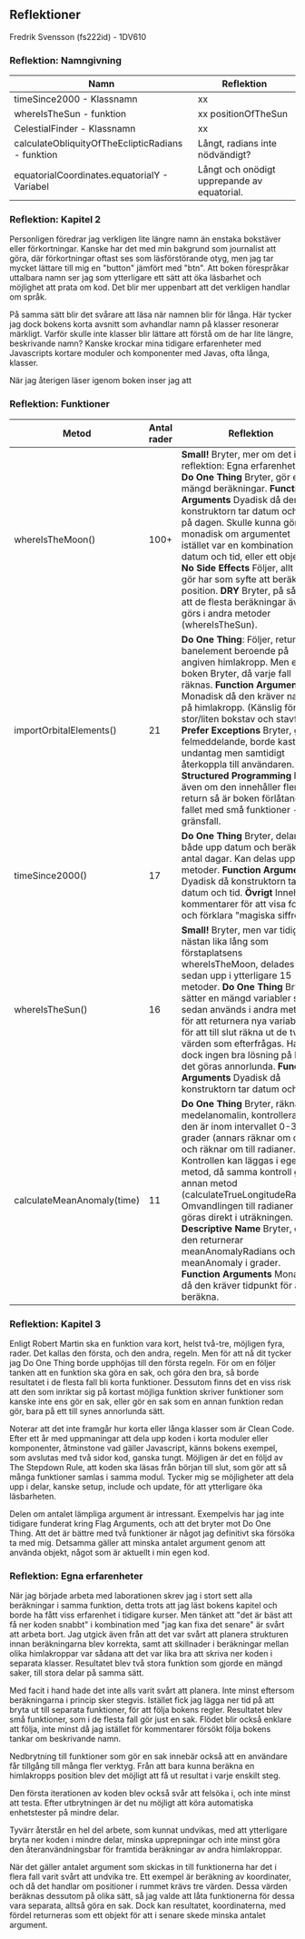 ## Reflektioner
Fredrik Svensson (fs222id) - 1DV610

### Reflektion: Namngivning


|Namn | Reflektion |
|---|---|
|timeSince2000 - Klassnamn | xx |
|whereIsTheSun - funktion | xx positionOfTheSun |
|CelestialFinder - Klassnamn | xx |
|calculateObliquityOfTheEclipticRadians - funktion | Långt, radians inte nödvändigt? |
|equatorialCoordinates.equatorialY - Variabel | Långt och onödigt upprepande av equatorial. |


### Reflektion: Kapitel 2
Personligen föredrar jag verkligen lite längre namn än enstaka bokstäver eller förkortningar. Kanske har det med min bakgrund som journalist att göra, där förkortningar oftast ses som läsförstörande otyg, men jag tar mycket lättare till mig en "button" jämfört med "btn". Att boken förespråkar uttalbara namn ser jag som ytterligare ett sätt att öka läsbarhet och möjlighet att prata om kod. Det blir mer uppenbart att det verkligen handlar om språk.

På samma sätt blir det svårare att läsa när namnen blir för långa. Här tycker jag dock bokens korta avsnitt som avhandlar namn på klasser resonerar märkligt. Varför skulle inte klasser blir lättare att förstå om de har lite längre, beskrivande namn? Kanske krockar mina tidigare erfarenheter med Javascripts kortare moduler och komponenter med Javas, ofta långa, klasser.

När jag återigen läser igenom boken inser jag att 


### Reflektion: Funktioner

|Metod | Antal rader | Reflektion |
|---|---|---|
| whereIsTheMoon() | 100+ | **Small!** Bryter, mer om det i reflektion: Egna erfarenheter. **Do One Thing** Bryter, gör en mängd beräkningar. **Function Arguments** Dyadisk då den via konstruktorn tar datum och tid på dagen. Skulle kunna göras monadisk om argumentet istället var en kombination av datum och tid, eller ett objekt. **No Side Effects** Följer, allt den gör har som syfte att beräkna position. **DRY** Bryter, på så vis att de flesta beräkningar även görs i andra metoder (whereIsTheSun).  |
| importOrbitalElements() | 21 | **Do One Thing**: Följer, returnerar banelement beroende på angiven himlakropp. Men enligt boken Bryter, då varje fall räknas. **Function Arguments** Monadisk då den kräver namnet på himlakropp. (Känslig för stor/liten bokstav och stavfel) **Prefer Exceptions** Bryter, ger felmeddelande, borde kasta undantag men samtidigt återkoppla till användaren. **Structured Programming** Följer, även om den innehåller flera return så är boken förlåtande i fallet med små funktioner - gränsfall. |
| timeSince2000() | 17 | **Do One Thing** Bryter, delar både upp datum och beräknar antal dagar. Kan delas upp i två metoder. **Function Arguments** Dyadisk då konstruktorn tar datum och tid. **Övrigt** Innehåller kommentarer för att visa formel och förklara "magiska siffror". |
| whereIsTheSun() | 16 | **Small!** Bryter, men var tidigare nästan lika lång som förstaplatsens whereIsTheMoon, delades sedan upp i ytterligare 15 metoder. **Do One Thing** Bryter, sätter en mängd variabler som sedan används i andra metoder för att returnera nya variabler, för att till slut räkna ut de två värden som efterfrågas. Har dock ingen bra lösning på hur det göras annorlunda. **Function Arguments** Dyadisk då konstruktorn tar datum och tid. |
| calculateMeanAnomaly(time) | 11 | **Do One Thing** Bryter, räknar ut medelanomalin, kontrollerar om den är inom intervallet 0-360 grader (annars räknar om den) och räknar om till radianer. Kontrollen kan läggas i egen metod, då samma kontroll görs i annan metod (calculateTrueLongitudeRadian). Omvandlingen till radianer kan göras direkt i uträkningen. **Use Descriptive Name** Bryter, då den returnerar meanAnomalyRadians och inte meanAnomaly i grader. **Function Arguments** Monadisk då den kräver tidpunkt för att beräkna. |

### Reflektion: Kapitel 3
Enligt Robert Martin ska en funktion vara kort, helst två-tre, möjligen fyra, rader. Det kallas den första, och den andra, regeln. Men för att nå dit tycker jag Do One Thing borde upphöjas till den första regeln. För om en följer tanken att en funktion ska göra en sak, och göra den bra, så borde resultatet i de flesta fall bli korta funktioner. Dessutom finns det en viss risk att den som inriktar sig på kortast möjliga funktion skriver funktioner som kanske inte ens gör en sak, eller gör en sak som en annan funktion redan gör, bara på ett till synes annorlunda sätt.

Noterar att det inte framgår hur korta eller långa klasser som är Clean Code. Efter ett år med uppmaningar att dela upp koden i korta moduler eller komponenter, åtminstone vad gäller Javascript, känns bokens exempel, som avslutas med två sidor kod, ganska tungt. Möjligen är det en följd av The Stepdown Rule, att koden ska läsas från början till slut, som gör att så många funktioner samlas i samma modul. Tycker mig se möjligheter att dela upp i delar, kanske setup, include och update, för att ytterligare öka läsbarheten.

Delen om antalet lämpliga argument är intressant. Exempelvis har jag inte tidigare funderat kring Flag Arguments, och att det bryter mot Do One Thing. Att det är bättre med två funktioner är något jag definitivt ska försöka ta med mig. Detsamma gäller att minska antalet argument genom att använda objekt, något som är aktuellt i min egen kod.

### Reflektion: Egna erfarenheter
När jag började arbeta med laborationen skrev jag i stort sett alla beräkningar i samma funktion, detta trots att jag läst bokens kapitel och borde ha fått viss erfarenhet i tidigare kurser. Men tänket att "det är bäst att få ner koden snabbt" i kombination med "jag kan fixa det senare" är svårt att arbeta bort. Jag utgick även från att det var svårt att planera strukturen innan beräkningarna blev korrekta, samt att skillnader i beräkningar mellan olika himlakroppar var sådana att det var lika bra att skriva ner koden i separata klasser. Resultatet blev två stora funktion som gjorde en mängd saker, till stora delar på samma sätt.

Med facit i hand hade det inte alls varit svårt att planera. Inte minst eftersom beräkningarna i princip sker stegvis. Istället fick jag lägga ner tid på att bryta ut till separata funktioner, för att följa bokens regler. Resultatet blev små funktioner, som i de flesta fall gör just en sak. Flödet blir också enklare att följa, inte minst då jag istället för kommentarer försökt följa bokens tankar om beskrivande namn.

Nedbrytning till funktioner som gör en sak innebär också att en användare får tillgång till många fler verktyg. Från att bara kunna beräkna en himlakropps position blev det möjligt att få ut resultat i varje enskilt steg.

Den första iterationen av koden blev också svår att felsöka i, och inte minst att testa. Efter utbrytningen är det nu möjligt att köra automatiska enhetstester på mindre delar.

Tyvärr återstår en hel del arbete, som kunnat undvikas, med att ytterligare bryta ner koden i mindre delar, minska upprepningar och inte minst göra den återanvändningsbar för framtida beräkningar av andra himlakroppar.

När det gäller antalet argument som skickas in till funktionerna har det i flera fall varit svårt att undvika tre. Ett exempel är beräkning av koordinater, och då det handlar om positioner i rummet krävs tre värden. Dessa värden beräknas dessutom på olika sätt, så jag valde att låta funktionerna för dessa vara separata, alltså göra en sak. Dock kan resultatet, koordinaterna, med fördel returneras som ett objekt för att i senare skede minska antalet argument.
